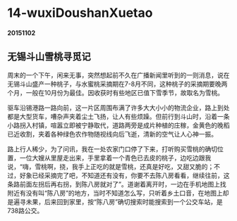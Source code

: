 14-wuxiDoushanXuetao
==========
#### 20151102
## 无锡斗山雪桃寻觅记

周末的一个下午，闲来无事，突然想起前不久在广播新闻里听到的一则消息，说在无锡斗山盛产一种桃子，与水蜜桃采摘期在7-8月不同，这种桃子的采摘期要晚两个月，一般在10月份为最佳。因收获时有些地区已值下雪季节，故取名为雪桃。

驱车沿锡港路一路向前，这一片区周围布满了许多大大小小的物流企业，路上到处都是大型货车，嘈杂声夹着尘土飞扬，让人有些烦躁。但前行到斗山时，沿着一条小路拐入村镇，喧嚣立即被宁静取代，道路两旁是成片种植的庄稼，金黄色的晚稻已近收割，夹着各种绿色农作物随视线向后飞逝，清新的空气让人心神一振。

路上行人稀少，为了问讯，我在一处农家门口停了下来，打听购买雪桃的确切位置，一位大嫂从里屋走出来，手里拿着一个青色已去皮的桃子，边吃边跟我说，“嗨，雪桃啊，挠，我手上正吃的就是雪桃，还真是好吃，又甜又脆的；不过，好象已经采摘完了吧，不知道还有没有，你要不去陈八房看看，继续往前，这条路前面左拐后再右拐，到陈八房就对了”。道谢着离开时，一边在手机地图上找附近有没有叫“陈八房”的地方，当时不知道怎么写，只听着乡土口音，在地图上却是遍寻未果，后来回到家里，按“陈八房”确切搜索时能搜索到一个公交车站，是738路公交。


